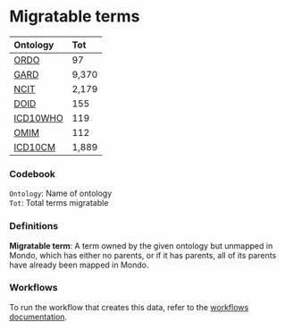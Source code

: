 # Migratable terms
| Ontology                          | Tot   |
|:----------------------------------|:------|
| [ORDO](./migrate_ordo.md)         | 97    |
| [GARD](./migrate_gard.md)         | 9,370 |
| [NCIT](./migrate_ncit.md)         | 2,179 |
| [DOID](./migrate_doid.md)         | 155   |
| [ICD10WHO](./migrate_icd10who.md) | 119   |
| [OMIM](./migrate_omim.md)         | 112   |
| [ICD10CM](./migrate_icd10cm.md)   | 1,889 |

### Codebook
`Ontology`: Name of ontology    
`Tot`: Total terms migratable

### Definitions
**Migratable term**: A term owned by the given ontology but unmapped in Mondo, which has either no parents, or if it has 
parents, all of its parents have already been mapped in Mondo.

### Workflows
To run the workflow that creates this data, refer to the [workflows documentation](../developer/workflows.md).